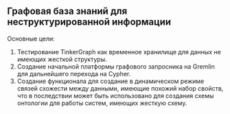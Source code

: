 ## Графовая база знаний для неструктурированной информации
Основные цели:
1. Тестирование TinkerGraph как временное хранилище для данных не имеющих жесткой структуры.
2. Создание начальной платформы графового запросника на Gremlin для дальнейшего перехода на Cypher.
3. Создание функционала для создание в динамическом режиме связей схожести между данными, имеющие похожий набор свойств, что в последствии может быть использовано для создания схемы онтологии для работы систем, имеющих жесткую схему. 
